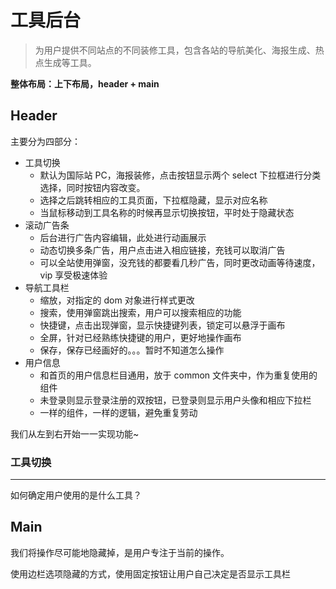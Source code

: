 # 工具后台

> 为用户提供不同站点的不同装修工具，包含各站的导航美化、海报生成、热点生成等工具。

**整体布局：上下布局，header + main**



## Header

主要分为四部分：

- 工具切换
  - 默认为国际站 PC，海报装修，点击按钮显示两个 select 下拉框进行分类选择，同时按钮内容改变。
  - 选择之后跳转相应的工具页面，下拉框隐藏，显示对应名称
  - 当鼠标移动到工具名称的时候再显示切换按钮，平时处于隐藏状态
- 滚动广告条
  - 后台进行广告内容编辑，此处进行动画展示
  - 动态切换多条广告，用户点击进入相应链接，充钱可以取消广告
  - 可以全站使用弹窗，没充钱的都要看几秒广告，同时更改动画等待速度，vip 享受极速体验
- 导航工具栏
  - 缩放，对指定的 dom 对象进行样式更改
  - 搜索，使用弹窗跳出搜索，用户可以搜索相应的功能
  - 快捷键，点击出现弹窗，显示快捷键列表，锁定可以悬浮于画布
  - 全屏，针对已经熟练快捷键的用户，更好地操作画布
  - 保存，保存已经画好的。。。暂时不知道怎么操作
- 用户信息
  - 和首页的用户信息栏目通用，放于 common 文件夹中，作为重复使用的组件
  - 未登录则显示登录注册的双按钮，已登录则显示用户头像和相应下拉栏
  - 一样的组件，一样的逻辑，避免重复劳动

我们从左到右开始一一实现功能~



### 工具切换

---

如何确定用户使用的是什么工具？



## Main

我们将操作尽可能地隐藏掉，是用户专注于当前的操作。

使用边栏选项隐藏的方式，使用固定按钮让用户自己决定是否显示工具栏